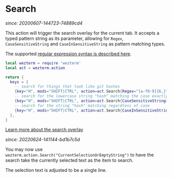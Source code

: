 # Search

*since: 20200607-144723-74889cd4*

This action will trigger the search overlay for the current tab.
It accepts a typed pattern string as its parameter, allowing for
`Regex`, `CaseSensitiveString` and `CaseInSensitiveString` as
pattern matching types.

The supported [regular expression syntax is described
here](https://docs.rs/regex/1.3.9/regex/#syntax).


```lua
local wezterm = require 'wezterm'
local act = wezterm.action

return {
  keys = {
    -- search for things that look like git hashes
    {key="H", mods="SHIFT|CTRL", action=act.Search{Regex="[a-f0-9]{6,}"}},
    -- search for the lowercase string "hash" matching the case exactly
    {key="H", mods="SHIFT|CTRL", action=act.Search{CaseSensitiveString="hash"}},
    -- search for the string "hash" matching regardless of case
    {key="H", mods="SHIFT|CTRL", action=act.Search{CaseInSensitiveString="hash"}},
  },
}
```

[Learn more about the search overlay](../../../scrollback.html#searching-the-scrollback)

*since: 20220624-141144-bd1b7c5d*

You may now use `wezterm.action.Search("CurrentSelectionOrEmptyString")` to have the search take the currently selected text as the item to search.

The selection text is adjusted to be a single line.
